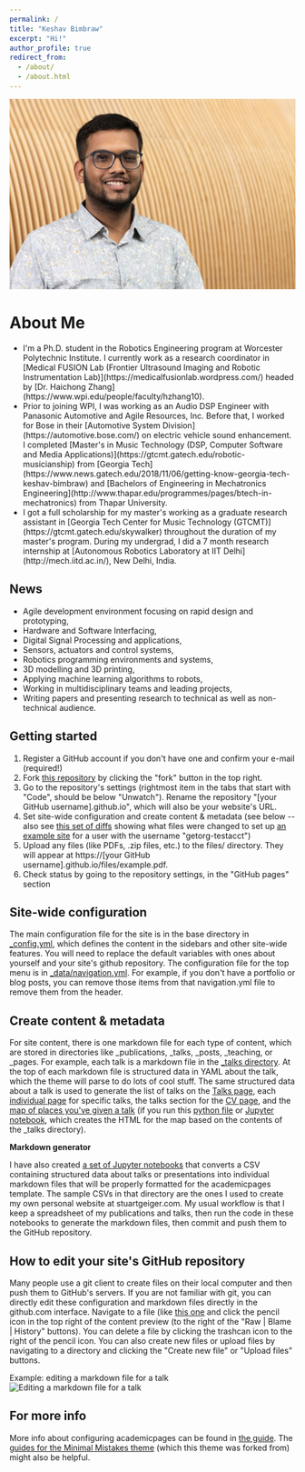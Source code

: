 ```yaml
---
permalink: /
title: "Keshav Bimbraw"
excerpt: "Hi!"
author_profile: true
redirect_from: 
  - /about/
  - /about.html
---
```


<img src="images/thumbnail_image.jpg" alt="Georgia Tech">

About Me
======
<ul>
  <li>I'm a Ph.D. student in the Robotics Engineering program at Worcester Polytechnic Institute. I currently work as a research coordinator in [Medical FUSION Lab (Frontier Ultrasound Imaging and Robotic Instrumentation Lab)](https://medicalfusionlab.wordpress.com/) headed by [Dr. Haichong Zhang](https://www.wpi.edu/people/faculty/hzhang10).</li>
  <li>Prior to joining WPI, I was working as an Audio DSP Engineer with Panasonic Automotive and Agile Resources, Inc. Before that, I worked for Bose in their [Automotive System Division](https://automotive.bose.com/) on electric vehicle sound enhancement. I completed [Master's in Music Technology (DSP, Computer Software and Media Applications)](https://gtcmt.gatech.edu/robotic-musicianship) from [Georgia Tech](https://www.news.gatech.edu/2018/11/06/getting-know-georgia-tech-keshav-bimbraw) and [Bachelors of Engineering in Mechatronics Engineering](http://www.thapar.edu/programmes/pages/btech-in-mechatronics) from Thapar University.</li>
  <li>I got a full scholarship for my master's working as a graduate research assistant in [Georgia Tech Center for Music Technology (GTCMT)](https://gtcmt.gatech.edu/skywalker) throughout the duration of my master's program. During my undergrad, I did a 7 month research internship at [Autonomous Robotics Laboratory at IIT Delhi](http://mech.iitd.ac.in/), New Delhi, India.</li>
</ul>

News
------
<ul>
  <li>Agile development environment focusing on rapid design and prototyping,</li>
  <li>Hardware and Software Interfacing,</li>
  <li>Digital Signal Processing and applications,</li>
  <li>Sensors, actuators and control systems,</li>
  <li>Robotics programming environments and systems,</li>
  <li>3D modelling and 3D printing,</li>
  <li>Applying machine learning algorithms to robots,</li>
  <li>Working in multidisciplinary teams and leading projects,</li>
  <li>Writing papers and presenting research to technical as well as non-technical audience.</li>
</ul>

Getting started
------
1. Register a GitHub account if you don't have one and confirm your e-mail (required!)
1. Fork [this repository](https://github.com/academicpages/academicpages.github.io) by clicking the "fork" button in the top right. 
1. Go to the repository's settings (rightmost item in the tabs that start with "Code", should be below "Unwatch"). Rename the repository "[your GitHub username].github.io", which will also be your website's URL.
1. Set site-wide configuration and create content & metadata (see below -- also see [this set of diffs](http://archive.is/3TPas) showing what files were changed to set up [an example site](https://getorg-testacct.github.io) for a user with the username "getorg-testacct")
1. Upload any files (like PDFs, .zip files, etc.) to the files/ directory. They will appear at https://[your GitHub username].github.io/files/example.pdf.  
1. Check status by going to the repository settings, in the "GitHub pages" section

Site-wide configuration
------
The main configuration file for the site is in the base directory in [_config.yml](https://github.com/academicpages/academicpages.github.io/blob/master/_config.yml), which defines the content in the sidebars and other site-wide features. You will need to replace the default variables with ones about yourself and your site's github repository. The configuration file for the top menu is in [_data/navigation.yml](https://github.com/academicpages/academicpages.github.io/blob/master/_data/navigation.yml). For example, if you don't have a portfolio or blog posts, you can remove those items from that navigation.yml file to remove them from the header. 

Create content & metadata
------
For site content, there is one markdown file for each type of content, which are stored in directories like _publications, _talks, _posts, _teaching, or _pages. For example, each talk is a markdown file in the [_talks directory](https://github.com/academicpages/academicpages.github.io/tree/master/_talks). At the top of each markdown file is structured data in YAML about the talk, which the theme will parse to do lots of cool stuff. The same structured data about a talk is used to generate the list of talks on the [Talks page](https://academicpages.github.io/talks), each [individual page](https://academicpages.github.io/talks/2012-03-01-talk-1) for specific talks, the talks section for the [CV page](https://academicpages.github.io/cv), and the [map of places you've given a talk](https://academicpages.github.io/talkmap.html) (if you run this [python file](https://github.com/academicpages/academicpages.github.io/blob/master/talkmap.py) or [Jupyter notebook](https://github.com/academicpages/academicpages.github.io/blob/master/talkmap.ipynb), which creates the HTML for the map based on the contents of the _talks directory).

**Markdown generator**

I have also created [a set of Jupyter notebooks](https://github.com/academicpages/academicpages.github.io/tree/master/markdown_generator
) that converts a CSV containing structured data about talks or presentations into individual markdown files that will be properly formatted for the academicpages template. The sample CSVs in that directory are the ones I used to create my own personal website at stuartgeiger.com. My usual workflow is that I keep a spreadsheet of my publications and talks, then run the code in these notebooks to generate the markdown files, then commit and push them to the GitHub repository.

How to edit your site's GitHub repository
------
Many people use a git client to create files on their local computer and then push them to GitHub's servers. If you are not familiar with git, you can directly edit these configuration and markdown files directly in the github.com interface. Navigate to a file (like [this one](https://github.com/academicpages/academicpages.github.io/blob/master/_talks/2012-03-01-talk-1.md) and click the pencil icon in the top right of the content preview (to the right of the "Raw | Blame | History" buttons). You can delete a file by clicking the trashcan icon to the right of the pencil icon. You can also create new files or upload files by navigating to a directory and clicking the "Create new file" or "Upload files" buttons. 

Example: editing a markdown file for a talk
![Editing a markdown file for a talk](/images/editing-talk.png)

For more info
------
More info about configuring academicpages can be found in [the guide](https://academicpages.github.io/markdown/). The [guides for the Minimal Mistakes theme](https://mmistakes.github.io/minimal-mistakes/docs/configuration/) (which this theme was forked from) might also be helpful.
